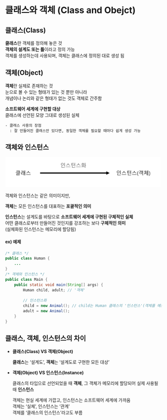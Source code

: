 # 클래스와 객체 (Class and Obejct)

## 클래스(Class)

**클래스**란 객체를 정의해 놓은 것  
**객체의 설계도 또는 틀**이라고 정의 가능  
객체를 생성하는데 사용되며, 객체는 클래스에 정의된 대로 생성 됨

## 객체(Object)

**객체**란 실제로 존재하는 것  
눈으로 볼 수 있는 형태가 있는 것 뿐만 아니라  
개념이나 논리와 같은 형태가 없는 것도 객체로 간주함 

**소프트웨어 세계에 구현할 대상**  
클래스에 선언된 모양 그대로 생성된 실체  

    - 클래스 사용의 장점
      : 잘 만들어진 클래스만 있다면, 동일한 객체를 필요할 때마다 쉽게 생성 가능

## 객체와 인스턴스

<img width="500px" src="./resources/instantiate.png"></img>  

객체와 인스턴스는 같은 의미이지만,  

**객체**는 모든 인스턴스를 대표하는 **포괄적인 의미**  

**인스턴스**는 설계도를 바탕으로 **소프트웨어 세계에 구현된 구체적인 실체**  
어떤 클래스로부터 만들어진 것인지를 강조하는 보다 **구체적인 의미**  
(실체화된 인스턴스는 메모리에 할당됨) 

#### ex) 예제   
```Java
/* 클래스 */
public class Human {
    ...
}
/* 객체와 인스턴스 */
public class Main {
    public static void main(String[] args) {
        Human child, adult; // '객체'

        // 인스턴스화
        child = new Animal(); // child는 Human 클래스의 '인스턴스'(객체를 메모리에 할당)
        adult = new Animal();
    }
}
```    

## 클래스, 객체, 인스턴스의 차이

- **클래스(Class) VS 객체(Object)**

  **클래스**는 ‘설계도’, **객체**는 ‘설계도로 구현한 모든 대상’  
  
- **객체(Object) VS 인스턴스(Instance)**  

  클래스의 타입으로 선언되었을 때 **객체**, 그 객체가 메모리에 할당되어 실제 사용될 때 **인스턴스**

  객체는 현실 세계에 가깝고, 인스턴스는 소프트웨어 세계에 가까움    
  객체는 ‘실체’, 인스턴스는 ‘관계’  
  객체를 ‘클래스의 인스턴스’라고도 부름  

